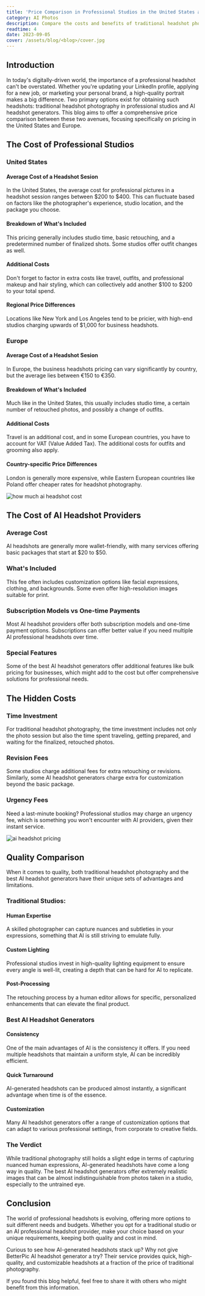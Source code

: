 ```yaml
---
title: 'Price Comparison in Professional Studios in the United States and Europe Versus AI Headshot Providers'
category: AI Photos
description: Compare the costs and benefits of traditional headshot photography vs. AI-generated headshots from providers like BetterPic. Make an informed choice for your professional portrait needs.
readtime: 4
date: 2023-09-05
cover: /assets/blog/<blog>/cover.jpg
---
```

## Introduction

In today's digitally-driven world, the importance of a professional headshot can't be overstated. Whether you're updating your LinkedIn profile, applying for a new job, or marketing your personal brand, a high-quality portrait makes a big difference. Two primary options exist for obtaining such headshots: traditional headshot photography in professional studios and AI headshot generators. This blog aims to offer a comprehensive price comparison between these two avenues, focusing specifically on pricing in the United States and Europe.

## The Cost of Professional Studios

### United States

#### Average Cost of a Headshot Sesion

In the United States, the average cost for professional pictures in a headshot session ranges between $200 to $400. This can fluctuate based on factors like the photographer's experience, studio location, and the package you choose.

#### Breakdown of What's Included

This pricing generally includes studio time, basic retouching, and a predetermined number of finalized shots. Some studios offer outfit changes as well.

#### Additional Costs

Don't forget to factor in extra costs like travel, outfits, and professional makeup and hair styling, which can collectively add another $100 to $200 to your total spend.

#### Regional Price Differences

Locations like New York and Los Angeles tend to be pricier, with high-end studios charging upwards of $1,000 for business headshots.

### Europe

#### Average Cost of a Headshot Sesion

In Europe, the business headshots pricing can vary significantly by country, but the average lies between €150 to €350.

#### Breakdown of What's Included

Much like in the United States, this usually includes studio time, a certain number of retouched photos, and possibly a change of outfits.

#### Additional Costs

Travel is an additional cost, and in some European countries, you have to account for VAT (Value Added Tax). The additional costs for outfits and grooming also apply.

#### Country-specific Price Differences

London is generally more expensive, while Eastern European countries like Poland offer cheaper rates for headshot photography.

![how much ai headshot cost](/assets/blog/media/model-examples-1/betterpic-generated-headshot-405.jpg)

## The Cost of AI Headshot Providers

### Average Cost

AI headshots are generally more wallet-friendly, with many services offering basic packages that start at $20 to $50.

### What's Included

This fee often includes customization options like facial expressions, clothing, and backgrounds. Some even offer high-resolution images suitable for print.

### Subscription Models vs One-time Payments

Most AI headshot providers offer both subscription models and one-time payment options. Subscriptions can offer better value if you need multiple AI professional headshots over time.

### Special Features

Some of the best AI headshot generators offer additional features like bulk pricing for businesses, which might add to the cost but offer comprehensive solutions for professional needs.

## The Hidden Costs

### Time Investment

For traditional headshot photography, the time investment includes not only the photo session but also the time spent traveling, getting prepared, and waiting for the finalized, retouched photos.

### Revision Fees

Some studios charge additional fees for extra retouching or revisions. Similarly, some AI headshot generators charge extra for customization beyond the basic package.

### Urgency Fees

Need a last-minute booking? Professional studios may charge an urgency fee, which is something you won't encounter with AI providers, given their instant service.

![ai headshot pricing](/assets/blog/media/model-examples-1/betterpic-generated-headshot-41.jpg)

## Quality Comparison

When it comes to quality, both traditional headshot photography and the best AI headshot generators have their unique sets of advantages and limitations.

### Traditional Studios:

#### Human Expertise

A skilled photographer can capture nuances and subtleties in your expressions, something that AI is still striving to emulate fully.

#### Custom Lighting

Professional studios invest in high-quality lighting equipment to ensure every angle is well-lit, creating a depth that can be hard for AI to replicate.

#### Post-Processing

The retouching process by a human editor allows for specific, personalized enhancements that can elevate the final product.

### Best AI Headshot Generators

#### Consistency

One of the main advantages of AI is the consistency it offers. If you need multiple headshots that maintain a uniform style, AI can be incredibly efficient.

#### Quick Turnaround

AI-generated headshots can be produced almost instantly, a significant advantage when time is of the essence.

#### Customization

Many AI headshot generators offer a range of customization options that can adapt to various professional settings, from corporate to creative fields.

### The Verdict

While traditional photography still holds a slight edge in terms of capturing nuanced human expressions, AI-generated headshots have come a long way in quality. The best AI headshot generators offer extremely realistic images that can be almost indistinguishable from photos taken in a studio, especially to the untrained eye.

## Conclusion

The world of professional headshots is evolving, offering more options to suit different needs and budgets. Whether you opt for a traditional studio or an AI professional headshot provider, make your choice based on your unique requirements, keeping both quality and cost in mind.

Curious to see how AI-generated headshots stack up? Why not give BetterPic AI headshot generator a try? Their service provides quick, high-quality, and customizable headshots at a fraction of the price of traditional photography.

If you found this blog helpful, feel free to share it with others who might benefit from this information.


